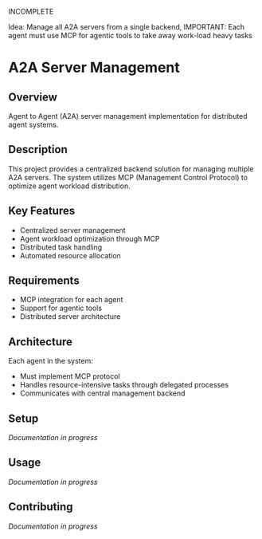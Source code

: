 INCOMPLETE

Idea: Manage all A2A servers from a single backend, IMPORTANT: Each agent must use MCP for agentic tools to take away work-load heavy tasks

# A2A Server Management

## Overview
Agent to Agent (A2A) server management implementation for distributed agent systems.

## Description
This project provides a centralized backend solution for managing multiple A2A servers. The system utilizes MCP (Management Control Protocol) to optimize agent workload distribution.

## Key Features
- Centralized server management
- Agent workload optimization through MCP
- Distributed task handling
- Automated resource allocation

## Requirements
- MCP integration for each agent
- Support for agentic tools
- Distributed server architecture

## Architecture
Each agent in the system:
- Must implement MCP protocol
- Handles resource-intensive tasks through delegated processes
- Communicates with central management backend

## Setup
*Documentation in progress*

## Usage
*Documentation in progress*

## Contributing
*Documentation in progress*